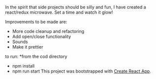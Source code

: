 In the spirit that side projects should be silly and fun, I have created a react/redux microwave. Set a time and watch it glow!

Improvements to be made are:
  - More code cleanup and refactoring
  - Add open/close functionality
  - Sounds
  - Make it prettier

to run:
    *from the cod directory
  - npm install
  - npm run start
This project was bootstrapped with [Create React App](https://github.com/facebookincubator/create-react-app).
